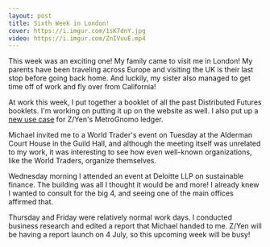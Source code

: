 ```yaml
---
layout: post
title: Sixth Week in London!
cover: https://i.imgur.com/1sK7dnY.jpg
video: https://i.imgur.com/ZnIVuuE.mp4
---
```


This week was an exciting one! My family came to visit me in London!
My parents have been traveling across Europe and visiting the UK is their last stop before going back home. And luckily, my sister also managed to get time off of work and fly over from California!

At work this week, I put together a booklet of all the past Distributed Futures booklets. I'm working on putting it up on the website as well. I also put up a [new use case](https://metrognomo.com/refrigerator-case-study/) for Z/Yen's MetroGnomo ledger.

Michael invited me to a World Trader's event on Tuesday at the Alderman Court House in the Guild Hall, and although the meeting itself was unrelated to my work, it was interesting to see how even well-known organizations, like the World Traders, organize themselves.

Wednesday morning I attended an event at Deloitte LLP on sustainable finance. The building was all I thought it would be and more! I already knew I wanted to consult for the big 4, and seeing one of the main offices affirmed that.

Thursday and Friday were relatively normal work days. I conducted business research and edited a report that Michael handed to me. Z/Yen will be having a report launch on 4 July, so this upcoming week will be busy!